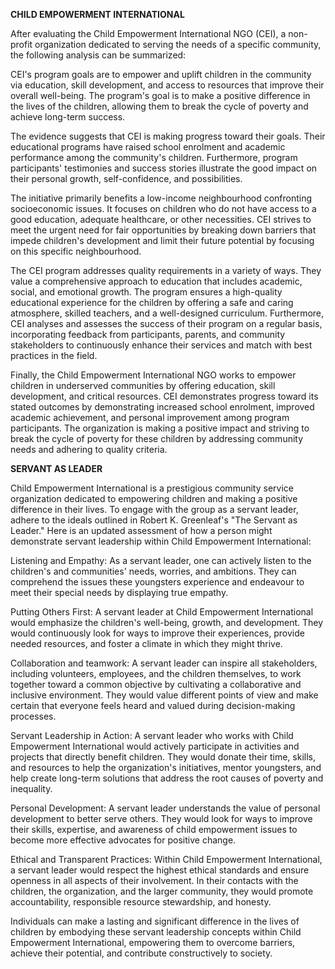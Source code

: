 **CHILD EMPOWERMENT INTERNATIONAL**

After evaluating the Child Empowerment International NGO (CEI), a non-profit organization dedicated to serving the needs of a specific community, the following analysis can be summarized: 

CEI's program goals are to empower and uplift children in the community via education, skill development, and access to resources that improve their overall well-being. The program's goal is to make a positive difference in the lives of the children, allowing them to break the cycle of poverty and achieve long-term success.  

The evidence suggests that CEI is making progress toward their goals. Their educational programs have raised school enrolment and academic performance among the community's children. Furthermore, program participants' testimonies and success stories illustrate the good impact on their personal growth, self-confidence, and possibilities. 

The initiative primarily benefits a low-income neighbourhood confronting socioeconomic issues. It focuses on children who do not have access to a good education, adequate healthcare, or other necessities. CEI strives to meet the urgent need for fair opportunities by breaking down barriers that impede children's development and limit their future potential by focusing on this specific neighbourhood.  

The CEI program addresses quality requirements in a variety of ways. They value a comprehensive approach to education that includes academic, social, and emotional growth. The program ensures a high-quality educational experience for the children by offering a safe and caring atmosphere, skilled teachers, and a well-designed curriculum. Furthermore, CEI analyses and assesses the success of their program on a regular basis, incorporating feedback from participants, parents, and community stakeholders to continuously enhance their services and match with best practices in the field. 

Finally, the Child Empowerment International NGO works to empower children in underserved communities by offering education, skill development, and critical resources. CEI demonstrates progress toward its stated outcomes by demonstrating increased school enrolment, improved academic achievement, and personal improvement among program participants. The organization is making a positive impact and striving to break the cycle of poverty for these children by addressing community needs and adhering to quality criteria.

**SERVANT AS LEADER**

Child Empowerment International is a prestigious community service organization dedicated to empowering children and making a positive difference in their lives. To engage with the group as a servant leader, adhere to the ideals outlined in Robert K. Greenleaf's "The Servant as Leader." Here is an updated assessment of how a person might demonstrate servant leadership within Child Empowerment International: 

Listening and Empathy: As a servant leader, one can actively listen to the children's and communities' needs, worries, and ambitions. They can comprehend the issues these youngsters experience and endeavour to meet their special needs by displaying true empathy.  

Putting Others First: A servant leader at Child Empowerment International would emphasize the children's well-being, growth, and development. They would continuously look for ways to improve their experiences, provide needed resources, and foster a climate in which they might thrive. 

Collaboration and teamwork: A servant leader can inspire all stakeholders, including volunteers, employees, and the children themselves, to work together toward a common objective by cultivating a collaborative and inclusive environment. They would value different points of view and make certain that everyone feels heard and valued during decision-making processes.  

Servant Leadership in Action: A servant leader who works with Child Empowerment International would actively participate in activities and projects that directly benefit children. They would donate their time, skills, and resources to help the organization's initiatives, mentor youngsters, and help create long-term solutions that address the root causes of poverty and inequality. 

Personal Development: A servant leader understands the value of personal development to better serve others. They would look for ways to improve their skills, expertise, and awareness of child empowerment issues to become more effective advocates for positive change.  

Ethical and Transparent Practices: Within Child Empowerment International, a servant leader would respect the highest ethical standards and ensure openness in all aspects of their involvement. In their contacts with the children, the organization, and the larger community, they would promote accountability, responsible resource stewardship, and honesty. 

Individuals can make a lasting and significant difference in the lives of children by embodying these servant leadership concepts within Child Empowerment International, empowering them to overcome barriers, achieve their potential, and contribute constructively to society. 
